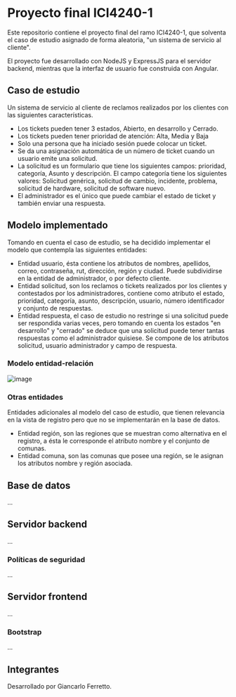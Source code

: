# Proyecto final ICI4240-1

Este repositorio contiene el proyecto final del ramo ICI4240-1, que solventa el caso de estudio asignado de forma aleatoria, "un sistema de servicio al cliente".


El proyecto fue desarrollado con NodeJS y ExpressJS para el servidor backend, mientras que la interfaz de usuario fue construida con Angular.

## Caso de estudio
Un sistema de servicio al cliente de reclamos realizados por los clientes con las siguientes características.
- Los tickets pueden tener 3 estados, Abierto, en desarrollo y Cerrado.
- Los tickets pueden tener prioridad de atención: Alta, Media y Baja
- Solo una persona que ha iniciado sesión puede colocar un ticket.
- Se da una asignación automática de un número de ticket cuando un usuario emite una solicitud.
- La solicitud es un formulario que tiene los siguientes campos: prioridad, categoría, Asunto y descripción. El campo categoría tiene los siguientes valores: Solicitud genérica, solicitud de cambio, incidente, problema, solicitud de hardware, solicitud de software nuevo.
- El administrador es el único que puede cambiar el estado de ticket y también enviar una respuesta.

## Modelo implementado
Tomando en cuenta el caso de estudio, se ha decidido implementar el modelo que contempla las siguientes entidades:
- Entidad usuario, ésta contiene los atributos de nombres, apellidos, correo, contraseña, rut, dirección, región y ciudad. Puede subdividirse en la entidad de administrador, o por defecto cliente.
- Entidad solicitud, son los reclamos o tickets realizados por los clientes  y contestados por los administradores, contiene como atributo el estado, prioridad, categoría, asunto, descripción, usuario, número identificador y conjunto de respuestas.
- Entidad respuesta, el caso de estudio no restringe si una solicitud puede ser respondida varias veces, pero tomando en cuenta los estados "en desarrollo" y "cerrado" se deduce que una solicitud puede tener tantas respuestas como el administrador quisiese. Se compone de los atributos solicitud, usuario administrador y campo de respuesta.

### Modelo entidad-relación
![image](https://user-images.githubusercontent.com/81869512/122865930-271d8a80-d2f5-11eb-8862-1c97da282021.png)

### Otras entidades
Entidades adicionales al modelo del caso de estudio, que tienen relevancia en la vista de registro pero que no se implementarán en la base de datos.
- Entidad región, son las regiones que se muestran como alternativa en el registro, a ésta le corresponde el atributo nombre y el conjunto de comunas.
- Entidad comuna, son las comunas que posee una región, se le asignan los atributos nombre y región asociada.

## Base de datos
...

## Servidor backend
...

### Políticas de seguridad
...

## Servidor frontend
...

### Bootstrap
...

## Integrantes 
Desarrollado por Giancarlo Ferretto.
